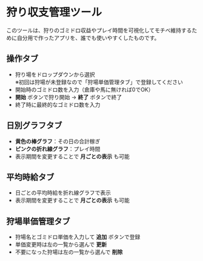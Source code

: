 # 狩り収支管理ツール

このツールは、狩りのゴミドロ収益やプレイ時間を可視化してモチベ維持するために自分用で作ったアプリを、誰でも使いやすくしたものです。

## 操作タブ
- 狩り場をドロップダウンから選択  
  ※初回は狩場が未登録なので「狩場単価管理タブ」で登録してください  
- 開始時のゴミドロ数を入力（倉庫や馬に無ければ0でOK）  
- **開始** ボタンで狩り開始 → **終了** ボタンで終了  
- 終了時に最終的なゴミドロ数を入力  

## 日別グラフタブ
- **黄色の棒グラフ**：その日の合計稼ぎ  
- **ピンクの折れ線グラフ**：プレイ時間  
- 表示期間を変更することで **月ごとの表示** も可能  

## 平均時給タブ
- 日ごとの平均時給を折れ線グラフで表示  
- 表示期間を変更することで **月ごとの表示** も可能  

## 狩場単価管理タブ
- 狩場名とゴミドロ単価を入力して **追加** ボタンで登録  
- 単価変更時は左の一覧から選んで **更新**  
- 不要になった狩場は左の一覧から選んで **削除**  
